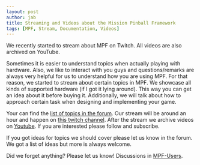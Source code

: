 ```yaml
---
layout: post
author: jab
title: Streaming and Videos about the Mission Pinball Framework
tags: [MPF, Stream, Documentation, Videos]
---
```

We recently started to stream about MPF on Twitch.
All videos are also archived on YouTube.

Sometimes it is easier to understand topics when actually playing with hardware.
Also, we like to interact with you guys and questions/remarks are always very
helpful for us to understand how you are using MPF.
For that reason, we started to stream about certain topics in MPF.
We showcase all kinds of supported hardware (if I got it lying around).
This way you can get an idea about it before buying it.
Additionally, we will talk about how to approach certain task when designing
and implementing your game.  

Your can find the
[list of topics in the forum](https://groups.google.com/g/mpf-users/c/2RrdKKvIW80).
Our stream will be around an hour and happen on
[this twitch channel](https://www.twitch.tv/jabdoa/).
After the stream we archive videos on
[Youtube](https://www.youtube.com/channel/UCPXS1guuUIyC49ysa-nRuzg).
If you are interested please follow and subscribe.

If you got ideas for topics we should cover please let us know in the forum.
We got a list of ideas but more is always welcome.

Did we forget anything? Please let us know!
Discussions in [MPF-Users](https://groups.google.com/forum/#!forum/mpf-users).
